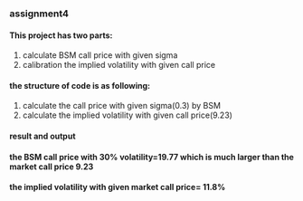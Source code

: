 ### assignment4
#### This project has two parts:
1. calculate BSM call price with given sigma 
2. calibration the implied volatility with given call price
#### the structure of code is as following:
1. calculate the call price with given sigma(0.3) by BSM
2. calculate the implied volatility with given call price(9.23)
#### result and output
#### the BSM call price with 30% volatility=19.77 which is much larger than the market call price 9.23
#### the implied volatility with given market call price= 11.8%
